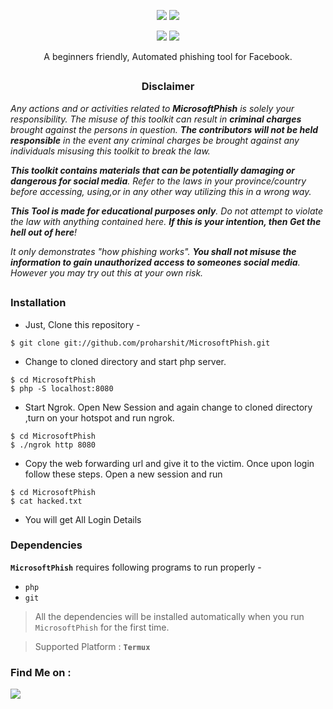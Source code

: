 <!-- MicrosoftPhish -->

<p align="center">
  <img src="https://img.shields.io/badge/Version-1.0-green?style=for-the-badge">
  <img src="https://img.shields.io/github/license/proharshit/MicrosoftPhish?style=for-the-badge">
</p>

<p align="center">
  <img src="https://img.shields.io/badge/Author-ProHarshit-cyan?style=flat-square">
  <img src="https://img.shields.io/badge/Open%20Source-Yes-cyan?style=flat-square">
</p>

<p align="center">A beginners friendly, Automated phishing tool for Facebook.</p>

##

<h3><p align="center">Disclaimer</p></h3>

<i>Any actions and or activities related to <b>MicrosoftPhish</b> is solely your responsibility. The misuse of this toolkit can result in <b>criminal charges</b> brought against the persons in question. <b>The contributors will not be held responsible</b> in the event any criminal charges be brought against any individuals misusing this toolkit to break the law.

<b>This toolkit contains materials that can be potentially damaging or dangerous for social media</b>. Refer to the laws in your province/country before accessing, using,or in any other way utilizing this in a wrong way.

<b>This Tool is made for educational purposes only</b>. Do not attempt to violate the law with anything contained here. <b>If this is your intention, then Get the hell out of here</b>!

It only demonstrates "how phishing works". <b>You shall not misuse the information to gain unauthorized access to someones social media</b>. However you may try out this at your own risk.</i>

##

### Installation

- Just, Clone this repository -
```
$ git clone git://github.com/proharshit/MicrosoftPhish.git
```

- Change to cloned directory and start php server.
```
$ cd MicrosoftPhish
$ php -S localhost:8080
```

- Start Ngrok. Open New Session and again change to cloned directory ,turn on your hotspot and run ngrok.
```
$ cd MicrosoftPhish
$ ./ngrok http 8080
```

- Copy the web forwarding url and give it to the victim. Once upon login follow these steps. Open a new session and run
```
$ cd MicrosoftPhish
$ cat hacked.txt
```
- You will get All Login Details

### Dependencies

**`MicrosoftPhish`** requires following programs to run properly - 
- `php`
- `git`

> All the dependencies will be installed automatically when you run `MicrosoftPhish` for the first time.

> Supported Platform : **`Termux`**


### Find Me on :
<p align="left">
  <a href="https://github.com/proharshit" target="_blank"><img src="https://img.shields.io/badge/Github-PROHARSHIT-green?style=for-the-badge&logo=github"></a>
</p>
